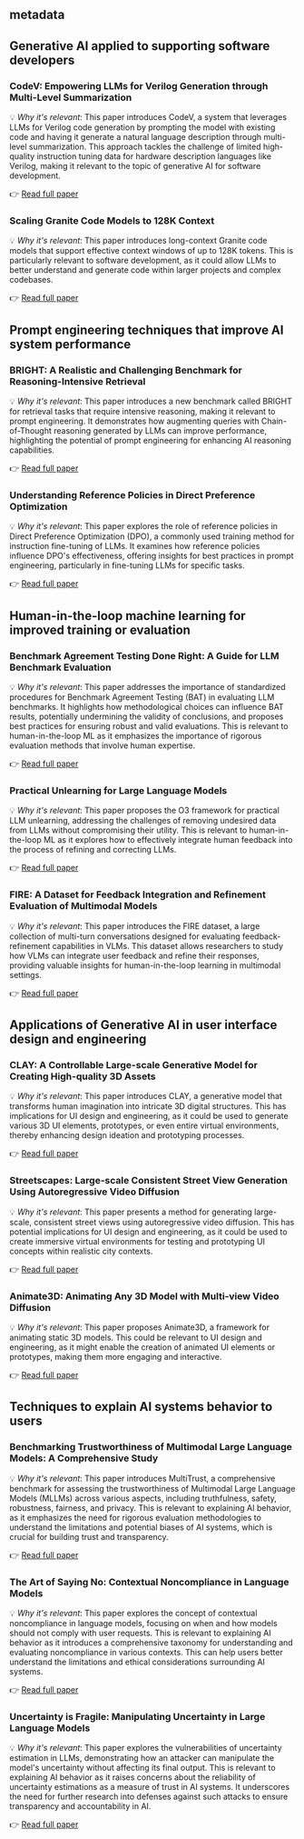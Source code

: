 ## metadata

## Generative AI applied to supporting software developers
### CodeV: Empowering LLMs for Verilog Generation through Multi-Level Summarization
💡 *Why it's relevant*: This paper introduces CodeV, a system that leverages LLMs for Verilog code generation by prompting the model with existing code and having it generate a natural language description through multi-level summarization. This approach tackles the challenge of limited high-quality instruction tuning data for hardware description languages like Verilog, making it relevant to the topic of generative AI for software development.

👉 [ Read full paper](https://arxiv.org/pdf/2407.10424)

### Scaling Granite Code Models to 128K Context
💡 *Why it's relevant*: This paper introduces long-context Granite code models that support effective context windows of up to 128K tokens. This is particularly relevant to software development, as it could allow LLMs to better understand and generate code within larger projects and complex codebases.

👉 [ Read full paper](https://arxiv.org/pdf/2407.13739)

## Prompt engineering techniques that improve AI system performance
### BRIGHT: A Realistic and Challenging Benchmark for Reasoning-Intensive Retrieval
💡 *Why it's relevant*:  This paper introduces a new benchmark called BRIGHT for retrieval tasks that require intensive reasoning, making it relevant to prompt engineering. It demonstrates how augmenting queries with Chain-of-Thought reasoning generated by LLMs can improve performance, highlighting the potential of prompt engineering for enhancing AI reasoning capabilities.

👉 [ Read full paper](https://arxiv.org/pdf/2407.12883)

### Understanding Reference Policies in Direct Preference Optimization
💡 *Why it's relevant*: This paper explores the role of reference policies in Direct Preference Optimization (DPO), a commonly used training method for instruction fine-tuning of LLMs. It examines how reference policies influence DPO's effectiveness, offering insights for best practices in prompt engineering, particularly in fine-tuning LLMs for specific tasks.

👉 [ Read full paper](https://arxiv.org/pdf/2407.13709)

## Human-in-the-loop machine learning for improved training or evaluation
### Benchmark Agreement Testing Done Right: A Guide for LLM Benchmark Evaluation
💡 *Why it's relevant*: This paper addresses the importance of standardized procedures for Benchmark Agreement Testing (BAT) in evaluating LLM benchmarks.  It highlights how methodological choices can influence BAT results, potentially undermining the validity of conclusions, and proposes best practices for ensuring robust and valid evaluations. This is relevant to human-in-the-loop ML as it emphasizes the importance of rigorous evaluation methods that involve human expertise.

👉 [ Read full paper](https://arxiv.org/pdf/2407.13696)

### Practical Unlearning for Large Language Models
💡 *Why it's relevant*: This paper proposes the O3 framework for practical LLM unlearning, addressing the challenges of removing undesired data from LLMs without compromising their utility. This is relevant to human-in-the-loop ML as it explores how to effectively integrate human feedback into the process of refining and correcting LLMs.

👉 [ Read full paper](https://arxiv.org/pdf/2407.10223)

### FIRE: A Dataset for Feedback Integration and Refinement Evaluation of Multimodal Models
💡 *Why it's relevant*: This paper introduces the FIRE dataset, a large collection of multi-turn conversations designed for evaluating feedback-refinement capabilities in VLMs. This dataset allows researchers to study how VLMs can integrate user feedback and refine their responses, providing valuable insights for human-in-the-loop learning in multimodal settings.

👉 [ Read full paper](https://arxiv.org/pdf/2407.11522)

## Applications of Generative AI in user interface design and engineering
### CLAY: A Controllable Large-scale Generative Model for Creating High-quality 3D Assets
💡 *Why it's relevant*: This paper introduces CLAY, a generative model that transforms human imagination into intricate 3D digital structures. This has implications for UI design and engineering, as it could be used to generate various 3D UI elements, prototypes, or even entire virtual environments, thereby enhancing design ideation and prototyping processes.

👉 [ Read full paper](https://arxiv.org/pdf/2406.13897)

### Streetscapes: Large-scale Consistent Street View Generation Using Autoregressive Video Diffusion
💡 *Why it's relevant*: This paper presents a method for generating large-scale, consistent street views using autoregressive video diffusion. This has potential implications for UI design and engineering, as it could be used to create immersive virtual environments for testing and prototyping UI concepts within realistic city contexts.

👉 [ Read full paper](https://arxiv.org/pdf/2407.13759)

### Animate3D: Animating Any 3D Model with Multi-view Video Diffusion
💡 *Why it's relevant*: This paper proposes Animate3D, a framework for animating static 3D models. This could be relevant to UI design and engineering, as it might enable the creation of animated UI elements or prototypes, making them more engaging and interactive.

👉 [ Read full paper](https://arxiv.org/pdf/2407.11398)

## Techniques to explain AI systems behavior to users
### Benchmarking Trustworthiness of Multimodal Large Language Models: A Comprehensive Study
💡 *Why it's relevant*: This paper introduces MultiTrust, a comprehensive benchmark for assessing the trustworthiness of Multimodal Large Language Models (MLLMs) across various aspects, including truthfulness, safety, robustness, fairness, and privacy. This is relevant to explaining AI behavior, as it emphasizes the need for rigorous evaluation methodologies to understand the limitations and potential biases of AI systems, which is crucial for building trust and transparency.

👉 [ Read full paper](https://arxiv.org/pdf/2406.07057)

### The Art of Saying No: Contextual Noncompliance in Language Models
💡 *Why it's relevant*: This paper explores the concept of contextual noncompliance in language models, focusing on when and how models should not comply with user requests. This is relevant to explaining AI behavior as it introduces a comprehensive taxonomy for understanding and evaluating noncompliance in various contexts. This can help users better understand the limitations and ethical considerations surrounding AI systems.

👉 [ Read full paper](https://arxiv.org/pdf/2407.12043)

### Uncertainty is Fragile: Manipulating Uncertainty in Large Language Models
💡 *Why it's relevant*: This paper explores the vulnerabilities of uncertainty estimation in LLMs, demonstrating how an attacker can manipulate the model's uncertainty without affecting its final output. This is relevant to explaining AI behavior as it raises concerns about the reliability of uncertainty estimations as a measure of trust in AI systems.  It underscores the need for further research into defenses against such attacks to ensure transparency and accountability in AI.

👉 [ Read full paper](https://arxiv.org/pdf/2407.11282) 
